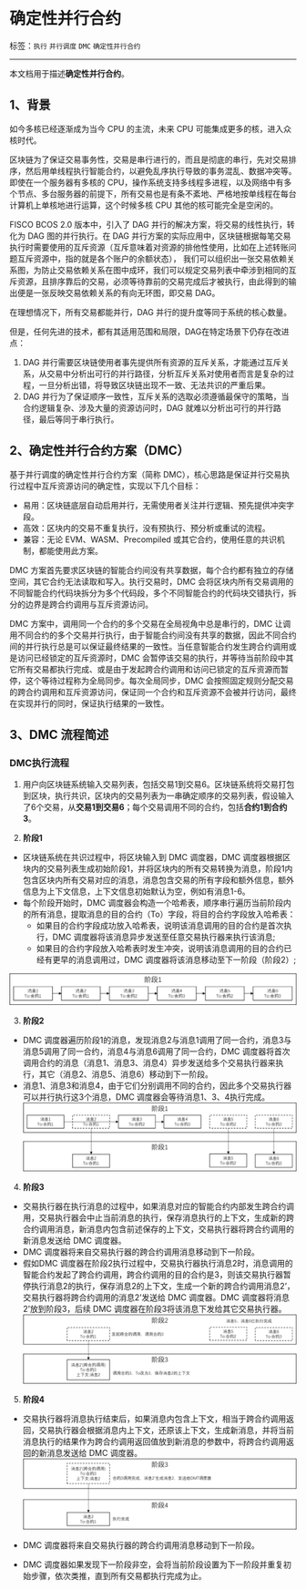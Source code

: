 # 确定性并行合约

标签：``执行`` ``并行调度`` ``DMC`` ``确定性并行合约``

----------

本文档用于描述**确定性并行合约**。

## 1、背景

如今多核已经逐渐成为当今 CPU 的主流，未来 CPU 可能集成更多的核，进入众核时代。

区块链为了保证交易事务性，交易是串行进行的，而且是彻底的串行，先对交易排序，然后用单线程执行智能合约，以避免乱序执行导致的事务混乱、数据冲突等。即使在一个服务器有多核的 CPU，操作系统支持多线程多进程，以及网络中有多个节点、多台服务器的前提下，所有交易也是有条不紊地、严格地按单线程在每台计算机上单核地进行运算，这个时候多核 CPU 其他的核可能完全是空闲的。

FISCO BCOS 2.0 版本中，引入了 DAG 并行的解决方案，将交易的线性执行，转化为 DAG 图的并行执行。在 DAG 并行方案的实际应用中，区块链根据每笔交易执行时需要使用的互斥资源（互斥意味着对资源的排他性使用，比如在上述转账问题互斥资源中，指的就是各个账户的余额状态）， 我们可以组织出一张交易依赖关系图，为防止交易依赖关系在图中成环，我们可以规定交易列表中牵涉到相同的互斥资源，且排序靠后的交易，必须等待靠前的交易完成后才被执行，由此得到的输出便是一张反映交易依赖关系的有向无环图，即交易 DAG。
 
在理想情况下，所有交易都能并行，DAG 并行的提升度等同于系统的核心数量。

但是，任何先进的技术，都有其适用范围和局限，DAG在特定场景下仍存在改进点：

1. DAG 并行需要区块链使用者事先提供所有资源的互斥关系，才能通过互斥关系，从交易中分析出可行的并行路径，分析互斥关系对使用者而言是复杂的过程，一旦分析出错，将导致区块链出现不一致、无法共识的严重后果。
1. DAG 并行为了保证顺序一致性，互斥关系的选取必须遵循最保守的策略，当合约逻辑复杂、涉及大量的资源访问时，DAG 就难以分析出可行的并行路径，最后等同于串行执行。

## 2、确定性并行合约方案（DMC）

基于并行调度的确定性并行合约方案（简称 DMC），核心思路是保证并行交易执行过程中互斥资源访问的确定性，实现以下几个目标：
- 易用：区块链底层自动启用并行，无需使用者关注并行逻辑、预先提供冲突字段。
- 高效：区块内的交易不重复执行，没有预执行、预分析或重试的流程。
- 兼容：无论 EVM、WASM、Precompiled 或其它合约，使用任意的共识机制，都能使用此方案。

DMC 方案首先要求区块链的智能合约间没有共享数据，每个合约都有独立的存储空间，其它合约无法读取和写入。执行交易时，DMC 会将区块内所有交易调用的不同智能合约代码块拆分为多个代码段，多个不同智能合约的代码块交错执行，拆分的边界是跨合约调用与互斥资源访问。

DMC 方案中，调用同一个合约的多个交易在全局视角中总是串行的，DMC 让调用不同合约的多个交易并行执行，由于智能合约间没有共享的数据，因此不同合约间的并行执行总是可以保证最终结果的一致性。当任意智能合约发生跨合约调用或是访问已经锁定的互斥资源时，DMC 会暂停该交易的执行，并等待当前阶段中其它所有交易都执行完成、或是由于发起跨合约调用和访问已锁定的互斥资源而暂停，这个等待过程称为全局同步。每次全局同步，DMC 会按照固定规则分配交易的跨合约调用和互斥资源访问，保证同一个合约和互斥资源不会被并行访问，最终在实现并行的同时，保证执行结果的一致性。

## 3、DMC 流程简述

### DMC执行流程
1. 用户向区块链系统输入交易列表，包括交易1到交易6。区块链系统将交易打包到区块，执行共识，区块内的交易列表为一串确定顺序的交易列表，假设输入了6个交易，从**交易1到交易6**；每个交易调用不同的合约，包括**合约1到合约3**。

2. **阶段1**
- 区块链系统在共识过程中，将区块输入到 DMC 调度器，DMC 调度器根据区块内的交易列表生成初始阶段1，并将区块内的所有交易转换为消息，阶段1内包含区块内所有交易对应的消息，消息包含交易的所有字段和额外信息，额外信息为上下文信息，上下文信息初始默认为空，例如有消息1-6。
- 每个阶段开始时，DMC 调度器会构造一个哈希表，顺序串行遍历当前阶段内的所有消息，提取消息的目的合约（To）字段，将目的合约字段放入哈希表：
    - 如果目的合约字段成功放入哈希表，说明该消息调用的目的合约是首次执行，DMC 调度器将该消息异步发送至任意交易执行器来执行该消息;
    - 如果目的合约字段放入哈希表时发生冲突，说明该消息调用的目的合约已经有更早的消息调用过，DMC 调度器将该消息移动至下一阶段（阶段2）;

![](../../images/design/dmc_stage1.png)

3. **阶段2**
- DMC 调度器遍历阶段1的消息，发现消息2与消息1调用了同一合约，消息3与消息5调用了同一合约，消息4与消息6调用了同一合约，DMC 调度器将首次调用合约的消息（消息1、消息3、消息4）异步发送给多个交易执行器来执行，其它（消息2、消息5、消息6）移动到下一阶段。
- 消息1、消息3和消息4，由于它们分别调用不同的合约，因此多个交易执行器可以并行执行这3个消息，DMC 调度器会等待消息1、3、4执行完成。
![](../../images/design/dmc_stage2.png)

4. **阶段3**
- 交易执行器在执行消息的过程中，如果消息对应的智能合约内部发生跨合约调用，交易执行器会中止当前消息的执行，保存消息执行的上下文，生成新的跨合约调用消息，新消息内包含前述保存的上下文，交易执行器将跨合约调用的新消息发送给 DMC 调度器。
- DMC 调度器将来自交易执行器的跨合约调用消息移动到下一阶段。
- 假如DMC 调度器在阶段2执行过程中，交易执行器执行消息2时，消息调用的智能合约发起了跨合约调用，跨合约调用的目的合约是3，则该交易执行器暂停执行消息2的执行，保存消息2的上下文，生成一个新的跨合约调用消息2’，交易执行器将跨合约调用的消息2’发送给 DMC 调度器。DMC 调度器将消息2’放到阶段3，后续 DMC 调度器在阶段3将该消息下发给其它交易执行器。
![](../../images/design/dmc_stage3.png)

5. **阶段4**
- 交易执行器将消息执行结束后，如果消息内包含上下文，相当于跨合约调用返回，交易执行器会根据消息内上下文，还原该上下文，生成新消息，并将当前消息执行的结果作为跨合约调用返回值放到新消息的参数中，将跨合约调用返回的新消息发送给 DMC 调度器。
![](../../images/design/dmc_stage4.png)

- DMC 调度器将来自交易执行器的跨合约调用消息移动到下一阶段。
- DMC 调度器如果发现下一阶段非空，会将当前阶段设置为下一阶段并重复初始步骤，依次类推，直到所有交易都执行完成为止。